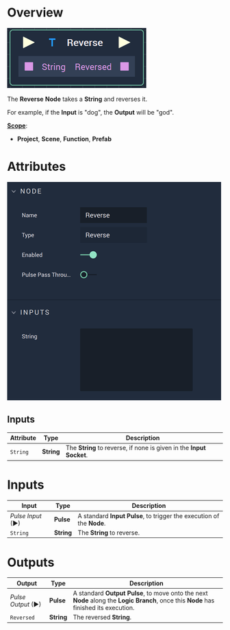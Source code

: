 # Overview

![The Reverse Node.](../../.gitbook/assets/reversenode.png)

The **Reverse** **Node** takes a **String** and reverses it.

For example, if the **Input** is "dog", the **Output** will be "god".

[**Scope**](../overview.md#scopes):
*  **Project**, **Scene**, **Function**, **Prefab**

# Attributes

![The Reverse Node Attributes.](../../.gitbook/assets/reverseattributes.png)

## Inputs

|Attribute|Type|Description|
|---|---|---|
| `String` | **String** | The **String** to reverse, if none is given in the **Input Socket**. |


# Inputs

|Input|Type|Description|
|---|---|---|
|*Pulse Input* (►)|**Pulse**|A standard **Input Pulse**, to trigger the execution of the **Node**.|
| `String` | **String** | The **String** to reverse. |

# Outputs

|Output|Type|Description|
|---|---|---|
|*Pulse Output* (►)|**Pulse**|A standard **Output Pulse**, to move onto the next **Node** along the **Logic Branch**, once this **Node** has finished its execution.|
| `Reversed` | **String** | The reversed **String**. |



